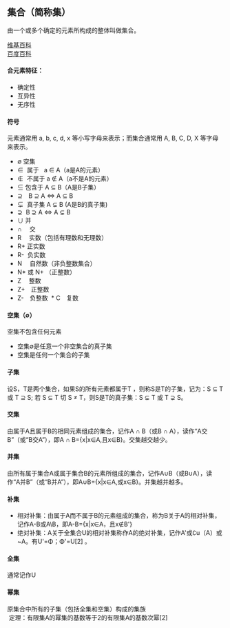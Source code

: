 ## 集合（简称集）
  由一个或多个确定的元素所构成的整体叫做集合。
  
[维基百科](https://zh.wikipedia.org/wiki/%E9%9B%86%E5%90%88_(%E6%95%B0%E5%AD%A6))<br>
[百度百科](https://baike.baidu.com/item/%E9%9B%86%E5%90%88/2908117#viewPageContent)

#### 合元素特征：
  * 确定性
  * 互异性
  * 无序性
  
#### 符号
  元素通常用 a, b, c, d, x 等小写字母来表示；而集合通常用 A, B, C, D, X 等字母来表示。
  
  * ∅  空集
  * ∈  属于   a ∈ A（a是A的元素）
  * ∉  不属于  a ∉ A（a不是A的元素）
  * ⊆  包含于  A ⊆ B（A是B子集）
  * ⊇　B ⊇ A <=> A ⊆ B
  * ⊊  真子集 A ⊊ B (A是B的真子集)
  * ⊋  B ⊋ A  <=> A ⊊ B
  * ∪  并
  * ∩　 交
  * R　 实数（包括有理数和无理数）
  * R+  正实数
  * R-  负实数
  * N　 自然数（非负整数集合）
  * N\* 或 N+ （正整数）
  * Z　 整数
  * Z+　正整数
  * Z-　负整数
  * C　复数
 
#### 空集（∅）
  空集不包含任何元素
  * 空集∅是任意一个非空集合的真子集
  * 空集是任何一个集合的子集
  
#### 子集 
  设S，T是两个集合，如果S的所有元素都属于T ，则称S是T的子集，记为：S ⊆ T 或 T ⊇ S; 若 S ⊆ T 切 S ≠ T，则S是T的真子集：S ⊊ T 或 T ⊋ S。
  
#### 交集
  由属于A且属于B的相同元素组成的集合，记作A ∩ B（或B ∩ A），读作“A交B”（或“B交A”），即A ∩ B={x|x∈A,且x∈B}。交集越交越少。

#### 并集
  由所有属于集合A或属于集合B的元素所组成的集合，记作A∪B（或B∪A），读作“A并B”（或“B并A”），即A∪B={x|x∈A,或x∈B}。并集越并越多。

#### 补集
  * 相对补集：由属于A而不属于B的元素组成的集合，称为B关于A的相对补集，记作A-B或A\B，即A-B={x|x∈A，且x∉B'}
  * 绝对补集：A关于全集合U的相对补集称作A的绝对补集，记作A'或∁u（A）或~A。有U'=Φ；Φ'=U[2]  。
#### 全集
  通常记作U
  
#### 幂集
  原集合中所有的子集（包括全集和空集）构成的集族<br>
  定理：有限集A的幂集的基数等于2的有限集A的基数次幂[2] 
  


